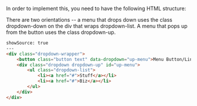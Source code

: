 In order to implement this, you need to have the following HTML structure:

There are two orientations -- a menu that drops down uses the class dropdown-down on the div that wraps dropdown-list. A menu that pops up from the button uses the class dropdown-up.

```html
showSource: true
---
<div class="dropdown-wrapper">
	<button class="button text" data-dropdown="up-menu">Menu Button/Link</button>
	<div class="dropdown dropdown-up" id="up-menu">
		<ul class="dropdown-list">
			<li><a href="#">Stuff</a></li>
			<li><a href="#">Biz</a></li>
		</ul>
	</div>
</div>
```
